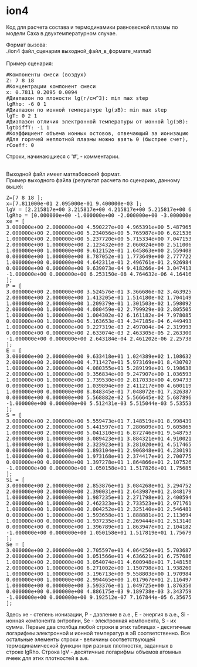 # ion4
<p>
Код для расчета состава и термодинамики равновесной плазмы по модели Саха в двухтемпературном случае.
</p>
Формат вызова: <br>
./ion4 файл_сценария выходной_файл_в_формате_матлаб
<br><br>
Пример сценария:<br>
<pre>
#Компоненты смеси (воздух)
Z: 7 8 18
#Концентрации компонент смеси
x: 0.7811 0.2095 0.0094
#Диапазон по плоности lg(г/см^3): min max step
lgRho: -6 0 1
#Диапазон по ионной температуре lg(эВ): min max step
lgT: 0 2 1
#Диапазон отличия электронной температуры от ионной lg(эВ): minDiff maxDiff
lgtDiffT: -1 1
#Коэффициент объема ионных остовов, отвечающий за ионизацию сжатием
#Для горячей неплотной плазмы можно взять 0 (быстрее счет), но штатное значение 0.6
rCoeff: 0
</pre>
Строки, начинающиеся с '#', - комментарии.<br><br>

Выходной файл имеет матлабовский формат.<br>
Пример выходного файла (результат расчета по сценарию, данному выше):<br>
<pre>
Z=[7 8 18 ];
x=[7.811000e-01 2.095000e-01 9.400000e-03 ];
lgV = [2.215817e+00 3.215817e+00 4.215817e+00 5.215817e+00 6.215817e+00 7.215817e+00 8.215817e+00 ];
lgRho = [0.000000e+00 -1.000000e+00 -2.000000e+00 -3.000000e+00 -4.000000e+00 -5.000000e+00 -6.000000e+00 ];
xe = [
3.000000e+00 2.000000e+00 4.590227e+00 4.965391e+00 5.487965e+00 5.888209e+00 6.185414e+00 6.411676e+00 6.588385e+00 
2.000000e+00 2.000000e+00 5.234056e+00 5.765987e+00 6.621536e+00 7.145200e+00 7.275491e+00 7.292184e+00 7.293908e+00 
1.000000e+00 2.000000e+00 5.237720e+00 5.715334e+00 7.047153e+00 7.294091e+00 7.294100e+00 7.294100e+00 7.294100e+00 
2.000000e+00 1.000000e+00 2.123432e+00 2.060824e+00 2.511006e+00 3.006991e+00 3.475794e+00 3.880790e+00 4.208517e+00 
1.000000e+00 1.000000e+00 9.612152e-01 1.645863e+00 2.559408e+00 3.339312e+00 4.175685e+00 4.796221e+00 5.090338e+00 
0.000000e+00 1.000000e+00 8.787052e-01 1.773649e+00 2.777722e+00 3.027423e+00 4.027850e+00 4.936688e+00 5.081493e+00 
1.000000e+00 0.000000e+00 4.642311e-01 2.496761e-01 2.926984e-01 3.478783e-01 4.116328e-01 4.838896e-01 5.646976e-01 
0.000000e+00 0.000000e+00 9.639073e-04 9.418266e-04 3.047413e-03 9.620909e-03 3.004842e-02 9.136946e-02 2.570572e-01 
-1.000000e+00 0.000000e+00 6.253150e-08 4.764632e-06 4.164164e-05 3.402499e-04 2.758309e-03 2.217559e-02 1.595887e-01 
];
P = [
3.000000e+00 2.000000e+00 3.524576e-01 3.366686e-02 3.463925e-03 3.552338e-04 3.618729e-05 3.669313e-06 3.708821e-07 
2.000000e+00 2.000000e+00 1.413205e-01 1.514180e-02 1.704149e-03 1.821113e-04 1.850231e-05 1.853962e-06 1.854347e-07 
1.000000e+00 2.000000e+00 1.209379e-01 1.301503e-02 1.598092e-03 1.653181e-04 1.653170e-05 1.653169e-06 1.653169e-07 
2.000000e+00 1.000000e+00 4.080459e-02 2.799929e-03 2.805505e-04 2.908753e-05 3.012962e-06 3.103463e-07 3.176732e-08 
1.000000e+00 1.000000e+00 1.004302e-02 6.161182e-04 7.978085e-05 9.703642e-06 1.157196e-06 1.295918e-07 1.361675e-08 
0.000000e+00 1.000000e+00 5.163653e-03 4.347185e-04 6.449493e-05 6.993807e-06 9.229197e-07 1.126102e-07 1.158475e-08 
1.000000e+00 0.000000e+00 9.227319e-03 2.497004e-04 2.319993e-05 2.315404e-06 2.328007e-07 2.344000e-08 2.362051e-09 
0.000000e+00 0.000000e+00 2.633074e-03 2.463305e-05 2.263300e-06 2.259365e-07 2.303185e-08 2.440099e-09 2.810524e-10 
-1.000000e+00 0.000000e+00 2.643184e-04 2.461202e-06 2.257389e-07 2.245457e-08 2.297674e-09 2.731620e-10 5.803875e-11 
];
E = [
3.000000e+00 2.000000e+00 9.633418e+01 1.024389e+02 1.108632e+02 1.183763e+02 1.247879e+02 1.302313e+02 1.348409e+02 
2.000000e+00 2.000000e+00 4.711427e+01 5.973169e+01 8.430702e+01 1.010004e+02 1.054820e+02 1.060678e+02 1.061284e+02 
1.000000e+00 2.000000e+00 4.080355e+01 5.289199e+01 9.198638e+01 1.011740e+02 1.011741e+02 1.011740e+02 1.011740e+02 
2.000000e+00 1.000000e+00 9.356834e+00 9.247907e+00 1.036593e+01 1.170594e+01 1.309296e+01 1.440344e+01 1.555989e+01 
1.000000e+00 1.000000e+00 1.739530e+00 2.817033e+00 4.694733e+00 6.886787e+00 9.880101e+00 1.243386e+01 1.383666e+01 
0.000000e+00 1.000000e+00 1.039894e+00 2.411217e+00 4.600119e+00 5.251932e+00 8.662150e+00 1.251281e+01 1.325818e+01 
1.000000e+00 0.000000e+00 8.848345e-01 7.048072e-01 7.326387e-01 7.695129e-01 8.133562e-01 8.646829e-01 9.242456e-01 
0.000000e+00 0.000000e+00 5.568882e-02 5.566645e-02 5.687896e-02 6.066511e-02 7.243595e-02 1.078162e-01 2.037287e-01 
-1.000000e+00 0.000000e+00 5.512431e-03 5.515044e-03 5.535532e-03 5.701437e-03 7.044894e-03 1.783303e-02 9.418542e-02 
];
S = [
3.000000e+00 2.000000e+00 5.559473e+01 7.148519e+01 8.998439e+01 1.093783e+02 1.291683e+02 1.491800e+02 1.693244e+02 
2.000000e+00 2.000000e+00 5.441597e+01 7.280609e+01 9.605865e+01 1.188550e+02 1.390236e+02 1.582638e+02 1.773765e+02 
1.000000e+00 2.000000e+00 5.041310e+01 6.872746e+01 9.548753e+01 1.166307e+02 1.357285e+02 1.548264e+02 1.739243e+02 
2.000000e+00 1.000000e+00 3.089423e+01 3.884321e+01 4.910021e+01 6.160098e+01 7.593194e+01 9.147133e+01 1.076223e+02 
1.000000e+00 1.000000e+00 2.323923e+01 3.281020e+01 4.517465e+01 6.024844e+01 7.934895e+01 9.900527e+01 1.165480e+02 
0.000000e+00 1.000000e+00 1.893104e+01 2.906848e+01 4.230191e+01 5.320090e+01 7.343805e+01 9.695570e+01 1.128251e+02 
1.000000e+00 0.000000e+00 1.973168e+01 2.374417e+01 2.700775e+01 3.047872e+01 3.426987e+01 3.844209e+01 4.305156e+01 
0.000000e+00 0.000000e+00 1.397278e+01 1.864866e+01 2.107526e+01 2.350235e+01 2.616742e+01 2.956026e+01 3.484537e+01 
-1.000000e+00 0.000000e+00 1.050158e+01 1.517826e+01 1.756856e+01 1.988618e+01 2.223976e+01 2.490802e+01 2.949544e+01 
];
Si = [
3.000000e+00 2.000000e+00 2.853876e+01 3.084268e+01 3.294752e+01 3.503649e+01 3.713620e+01 3.924836e+01 4.137177e+01 
2.000000e+00 2.000000e+00 2.390031e+01 2.643987e+01 2.848179e+01 3.002544e+01 3.195328e+01 3.417374e+01 3.646394e+01 
1.000000e+00 2.000000e+00 1.987235e+01 2.271798e+01 2.400594e+01 2.610052e+01 2.840302e+01 3.070560e+01 3.300819e+01 
2.000000e+00 1.000000e+00 2.462323e+01 2.733523e+01 2.971761e+01 3.200155e+01 3.421764e+01 3.638836e+01 3.853835e+01 
1.000000e+00 1.000000e+00 2.004252e+01 2.325140e+01 2.546481e+01 2.772746e+01 3.000100e+01 3.194470e+01 3.395715e+01 
0.000000e+00 1.000000e+00 1.593658e+01 1.888881e+01 2.113694e+01 2.342057e+01 2.569201e+01 2.807362e+01 3.036891e+01 
1.000000e+00 0.000000e+00 1.937235e+01 2.269444e+01 2.513140e+01 2.750572e+01 2.987326e+01 3.223775e+01 3.459806e+01 
0.000000e+00 0.000000e+00 1.396789e+01 1.863947e+01 2.104182e+01 2.338561e+01 2.576783e+01 2.823643e+01 3.079493e+01 
-1.000000e+00 0.000000e+00 1.050158e+01 1.517819e+01 1.756792e+01 1.988092e+01 2.219650e+01 2.455533e+01 2.690474e+01 
];
Se = [
3.000000e+00 2.000000e+00 2.705597e+01 4.064250e+01 5.703687e+01 7.434177e+01 9.203208e+01 1.099317e+02 1.279526e+02 
2.000000e+00 2.000000e+00 3.051566e+01 4.636621e+01 6.757686e+01 8.882955e+01 1.070703e+02 1.240901e+02 1.409126e+02 
1.000000e+00 2.000000e+00 3.054074e+01 4.600948e+01 7.148158e+01 9.053014e+01 1.073255e+02 1.241208e+02 1.409161e+02 
2.000000e+00 1.000000e+00 6.271002e+00 1.150798e+01 1.938260e+01 2.959942e+01 4.171430e+01 5.508296e+01 6.908392e+01 
1.000000e+00 1.000000e+00 3.196713e+00 9.558803e+00 1.970984e+01 3.252098e+01 4.934795e+01 6.706058e+01 8.259089e+01 
0.000000e+00 1.000000e+00 2.994465e+00 1.017967e+01 2.116497e+01 2.978033e+01 4.774604e+01 6.888208e+01 8.245621e+01 
1.000000e+00 0.000000e+00 3.593376e-01 1.049725e+00 1.876350e+00 2.972994e+00 4.396609e+00 6.204338e+00 8.453501e+00 
0.000000e+00 0.000000e+00 4.886175e-03 9.189738e-03 3.343759e-02 1.167368e-01 3.995893e-01 1.323829e+00 4.050438e+00 
-1.000000e+00 0.000000e+00 9.192512e-07 7.167844e-05 6.356751e-04 5.265590e-03 4.326787e-02 3.526953e-01 2.590707e+00 
];
</pre>
<p>
Здесь xe - степень ионизации, P - давление в а.е., E - энергия в а.е., Si - ионная компонента энтропии, Se - электронная компонента, S - их сумма.
Первые два столбца любой строки в этих таблицах - десятичные логарифмы электронной и ионной температур в эВ соответственно. Все остальные элементы строки - величины соответствующей 
термодинамической функции при разных плотностях, заданных в строке lgRho. Строка lgV - десятичные логарифмы объемов атомных ячеек для этих плотностей в а.е.
</p>
